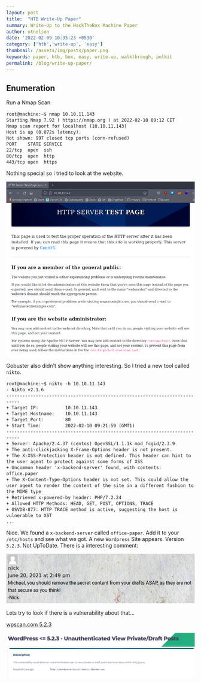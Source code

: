 ```yaml
---
layout: post
title:  "HTB Write-Up Paper"
summary: Write-Up to the HackTheBox Machine Paper
author: utnelson
date: '2022-02-09 10:35:23 +0530'
category: ['htb','write-up', 'easy']
thumbnail: /assets/img/posts/paper.png
keywords: paper, htb, box, easy, write-up, walkthrough, polkit
permalink: /blog/write-up-paper/
---
```


## Enumeration

Run a Nmap Scan

```console
root@machine:~$ nmap 10.10.11.143
Starting Nmap 7.92 ( https://nmap.org ) at 2022-02-10 09:12 CET
Nmap scan report for localhost (10.10.11.143)
Host is up (0.072s latency).
Not shown: 997 closed tcp ports (conn-refused)
PORT    STATE SERVICE
22/tcp  open  ssh
80/tcp  open  http
443/tcp open  https
```
Nothing special so i tried to look at the website.

![image](\assets\img\posts\paper_website.PNG)

Gobuster also didn't show anything interesting. So I tried a new tool called `nikto`.

```console
root@machine:~$ nikto -h 10.10.11.143
- Nikto v2.1.6
---------------------------------------------------------------------------
+ Target IP:          10.10.11.143
+ Target Hostname:    10.10.11.143
+ Target Port:        80
+ Start Time:         2022-02-10 09:21:59 (GMT1)
---------------------------------------------------------------------------
+ Server: Apache/2.4.37 (centos) OpenSSL/1.1.1k mod_fcgid/2.3.9
+ The anti-clickjacking X-Frame-Options header is not present.
+ The X-XSS-Protection header is not defined. This header can hint to the user agent to protect against some forms of XSS
+ Uncommon header 'x-backend-server' found, with contents: office.paper
+ The X-Content-Type-Options header is not set. This could allow the user agent to render the content of the site in a different fashion to the MIME type
+ Retrieved x-powered-by header: PHP/7.2.24
+ Allowed HTTP Methods: HEAD, GET, POST, OPTIONS, TRACE 
+ OSVDB-877: HTTP TRACE method is active, suggesting the host is vulnerable to XST
...
```
Nice. We found a `x-backend-server` called `office-paper`. Add it to your `/etc/hosts` and see what we got.
A new `Wordpress` Site appears. Version `5.2.3`. Not UpToDate.
There is a interesting comment:

![image](\assets\img\posts\paper_comment.PNG)

Lets try to look if there is a vulnerability about that...

[wpscan.com 5.2.3](https://wpscan.com/vulnerability/3413b879-785f-4c9f-aa8a-5a4a1d5e0ba2)

![imag](assets\img\posts\vuln.PNG)

